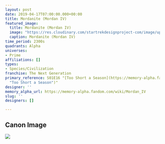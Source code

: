```yaml
---
layout: post
date: 2019-04-17T07:00:00.000+00:00
title: Mordanite (Mordan IV)
featured_image:
  title: Mordanite (Mordan IV)
  image: "https://res.cloudinary.com/startrekdesignproject-com/image/upload/v1555531681/MordanIV.png"
  caption: Mordanite (Mordan IV)
time_period: 2300s
quadrants: Alpha
universes:
- Prime
affiliations: []
types:
- Species/Civilization
franchise: The Next Generation
primary_reference: S01E16 "[Too Short a Season](https://memory-alpha.fandom.com/wiki/Too_Short_a_Season
  "Too Short a Season")"
designer: ''
memory_alpha_url: https://memory-alpha.fandom.com/wiki/Mordan_IV
slug: ''
designers: []

---
```

## Canon Image

![](https://res.cloudinary.com/startrekdesignproject-com/image/upload/v1555531681/MordanIV1.jpg)